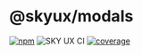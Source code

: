 # @skyux/modals

[![npm](https://img.shields.io/npm/v/@skyux/modals.svg)](https://www.npmjs.com/package/@skyux/modals)
![SKY UX CI](https://github.com/blackbaud/skyux-modals/workflows/SKY%20UX%20CI/badge.svg)
[![coverage](https://codecov.io/gh/blackbaud/skyux-modals/branch/master/graphs/badge.svg?branch=master)](https://codecov.io/gh/blackbaud/skyux-modals/branch/master)
